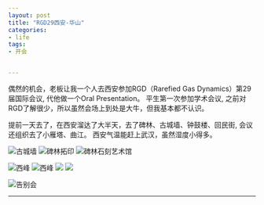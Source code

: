 ```yaml
---
layout: post
title: "RGD29西安-华山"
categories:
- life
tags:
- 开会


---
```


偶然的机会，老板让我一个人去西安参加RGD（Rarefied Gas Dynamics）第29届国际会议, 代他做一个Oral Presentation。
平生第一次参加学术会议, 之前对RGD了解很少，所以虽然会场上到处是大牛，但我基本都不认识。

提前一天去了，在西安溜达了大半天，去了碑林、古城墙、钟鼓楼、回民街, 会议还组织去了小雁塔、曲江。
西安气温能赶上武汉，虽然湿度小得多。

![古城墙](http://i1156.photobucket.com/albums/p578/zhulianhua121/Xi-an/WP_20140713_07_57_57_Pro_zps195718bb.jpg)
![碑林拓印](http://i1156.photobucket.com/albums/p578/zhulianhua121/Xi-an/WP_20140713_08_48_14_Pro_zps317ad9e4.jpg)
![碑林石刻艺术馆](http://i1156.photobucket.com/albums/p578/zhulianhua121/Xi-an/WP_20140713_09_17_16_Pro_zps64f21628.jpg)

![西峰](http://i1156.photobucket.com/albums/p578/zhulianhua121/Xi-an/WP_20140719_19_18_45_Pro_zpsa8566071.jpg)
![西峰](http://i1156.photobucket.com/albums/p578/zhulianhua121/Xi-an/WP_20140720_07_39_48_Pro_zpsa4e16375.jpg)
![](http://i1156.photobucket.com/albums/p578/zhulianhua121/Xi-an/WP_20140720_07_24_40_Pro_zps438965cc.jpg)
![](http://i1156.photobucket.com/albums/p578/zhulianhua121/Xi-an/WP_20140720_05_52_14_Pro_zps6872ea90.jpg)

![告别会](http://i1156.photobucket.com/albums/p578/zhulianhua121/Xi-an/dark_a_zps01db3e29.jpg)








-----

